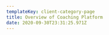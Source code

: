 ```yaml
---
templateKey: client-category-page
title: Overview of Coaching Platform
date: 2020-09-30T23:31:25.971Z
---
```


